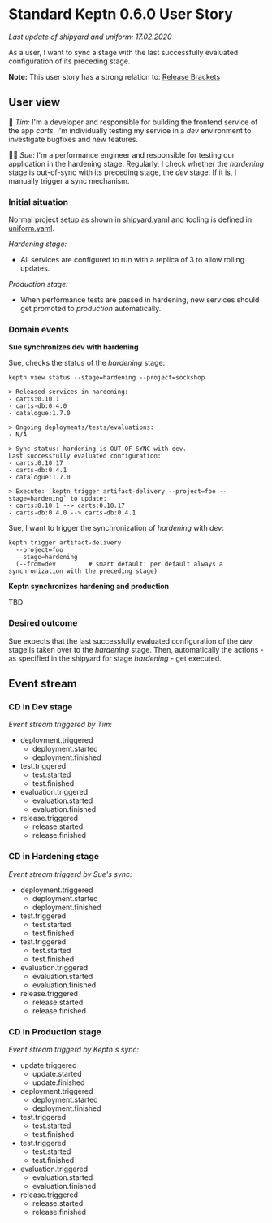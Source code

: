 # Standard Keptn 0.6.0 User Story

*Last update of shipyard and uniform: 17.02.2020*

As a user, I want to sync a stage with the last successfully evaluated configuration of its preceding stage.

**Note:** This user story has a strong relation to: [Release Brackets](release_brackets/)

## User view

:man: *Tim:* I'm a developer and responsible for building the frontend service of the app *carts*. I'm individually testing my service in a *dev* environment to investigate bugfixes and new features.

:blonde_woman: *Sue*: I'm a performance engineer and responsible for testing our application in the hardening stage. Regularly, I check whether the *hardening* stage is out-of-sync with its preceding stage, the *dev* stage. If it is, I manually trigger a sync mechanism. 

### Initial situation

Normal project setup as shown in [shipyard.yaml](./shipyard.yaml) and tooling is defined in [uniform.yaml](./uniform.yaml).

*Hardening stage:*
- All services are configured to run with a replica of 3 to allow rolling updates.

*Production stage:*
- When performance tests are passed in hardening, new services should get promoted to *production* automatically. 

### Domain events

**Sue synchronizes dev with hardening**

Sue, checks the status of the *hardening* stage: 

```console
keptn view status --stage=hardening --project=sockshop
```
```
> Released services in hardening:
- carts:0.10.1
- carts-db:0.4.0
- catalogue:1.7.0

> Ongoing deployments/tests/evaluations:
- N/A

> Sync status: hardening is OUT-OF-SYNC with dev. 
Last successfully evaluated configuration:
- carts:0.10.17
- carts-db:0.4.1
- catalogue:1.7.0

> Execute: `keptn trigger artifact-delivery --project=foo --stage=hardening` to update: 
- carts:0.10.1 --> carts:0.10.17
- carts-db:0.4.0 --> carts-db:0.4.1
```

Sue, I want to trigger the synchronization of *hardening* with *dev*: 
```console
keptn trigger artifact-delivery 
  --project=foo
  --stage=hardening
  (--from=dev         # smart default: per default always a synchronization with the preceding stage)  
```

**Keptn synchronizes hardening and production**

TBD

### Desired outcome

Sue expects that the last successfully evaluated configuration of the *dev* stage is taken over to the *hardening* stage. Then, automatically the actions - as specified in the shipyard for stage *hardening* - get executed.

## Event stream

### CD in Dev stage

*Event stream triggered by Tim:* 

- deployment.triggered 
  - deployment.started
  - deployment.finished
- test.triggered
  - test.started
  - test.finished
- evaluation.triggered
  - evaluation.started
  - evaluation.finished
- release.triggered
  - release.started
  - release.finished

### CD in Hardening stage

*Event stream triggerd by Sue's sync:* 

- deployment.triggered 
  - deployment.started 
  - deployment.finished
- test.triggered
  - test.started
  - test.finished
- test.triggered
  - test.started
  - test.finished
- evaluation.triggered
  - evaluation.started
  - evaluation.finished
- release.triggered
  - release.started
  - release.finished

### CD in Production stage

*Event stream triggerd by Keptn`s sync:* 

- update.triggered
  - update.started 
  - update.finished
- deployment.triggered 
  - deployment.started 
  - deployment.finished
- test.triggered
  - test.started
  - test.finished
- test.triggered
  - test.started
  - test.finished
- evaluation.triggered
  - evaluation.started
  - evaluation.finished
- release.triggered
  - release.started
  - release.finished